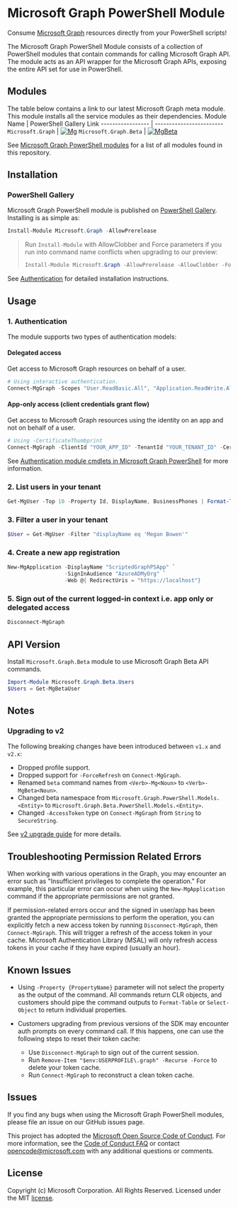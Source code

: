 # Microsoft Graph PowerShell Module

Consume [Microsoft Graph](https://developer.microsoft.com/graph) resources directly from your PowerShell scripts!

The Microsoft Graph PowerShell Module consists of a collection of PowerShell modules that contain commands for calling Microsoft Graph API. The module acts as an API wrapper for the Microsoft Graph APIs, exposing the entire API set for use in PowerShell.

## Modules

The table below contains a link to our latest Microsoft Graph meta module. This module installs all the service modules as their dependencies.
Module Name       | PowerShell Gallery Link
----------------- | ------------------------
`Microsoft.Graph` | [![Mg]][MgGallery]
`Microsoft.Graph.Beta` | [![MgBeta]][MgGalleryBeta]

See [Microsoft Graph PowerShell modules](https://github.com/microsoftgraph/msgraph-sdk-powershell/wiki/MS-Graph-PowerShell-Modules) for a list of all modules found in this repository.

## Installation

### PowerShell Gallery

Microsoft Graph PowerShell module is published on [PowerShell Gallery](https://www.powershellgallery.com/packages/Microsoft.Graph). Installing is as simple as:

``` powershell
Install-Module Microsoft.Graph -AllowPrerelease
```

> Run `Install-Module` with AllowClobber and Force parameters if you run into command name conflicts when upgrading to our preview:
>
>``` powershell
> Install-Module Microsoft.Graph -AllowPrerelease -AllowClobber -Force
>```

See [Authentication](./docs/authentication.md) for detailed installation instructions.

## Usage

### 1. Authentication

The module supports two types of authentication models:

#### Delegated access

Get access to Microsoft Graph resources on behalf of a user.

``` powershell
# Using interactive authentication.
Connect-MgGraph -Scopes "User.ReadBasic.All", "Application.ReadWrite.All"
```

#### App-only access (client credentials grant flow)

Get access to Microsoft Graph resources using the identity on an app and not on behalf of a user.

``` powershell
# Using -CertificateThumbprint
Connect-MgGraph -ClientId "YOUR_APP_ID" -TenantId "YOUR_TENANT_ID" -CertificateThumbprint "YOUR_CERT_THUMBPRINT"
```

See [Authentication module cmdlets in Microsoft Graph PowerShell](https://learn.microsoft.com/powershell/microsoftgraph/authentication-commands) for more information.

### 2. List users in your tenant

``` powershell
Get-MgUser -Top 10 -Property Id, DisplayName, BusinessPhones | Format-Table Id, DisplayName, BusinessPhones
```

### 3. Filter a user in your tenant

``` powershell
$User = Get-MgUser -Filter "displayName eq 'Megan Bowen'"
```

### 4. Create a new app registration

``` powershell
New-MgApplication -DisplayName "ScriptedGraphPSApp" `
                  -SignInAudience "AzureADMyOrg" `
                  -Web @{ RedirectUris = "https://localhost"}
```

### 5. Sign out of the current logged-in context i.e. app only or delegated access

``` powershell
Disconnect-MgGraph
```

## API Version

Install `Microsoft.Graph.Beta` module to use Microsoft Graph Beta API commands.

``` powershell
Import-Module Microsoft.Graph.Beta.Users
$Users = Get-MgBetaUser
```

## Notes

### Upgrading to v2

The following breaking changes have been introduced between `v1.x` and `v2.x`:

- Dropped profile support.
- Dropped support for `-ForceRefresh` on `Connect-MgGraph`.
- Renamed `beta` command names from `<Verb>-Mg<Noun>` to `<Verb>-MgBeta<Noun>`.
- Changed beta namespace from `Microsoft.Graph.PowerShell.Models.<Entity>` to `Microsoft.Graph.Beta.PowerShell.Models.<Entity>`.
- Changed `-AccessToken` type on `Connect-MgGraph` from `String` to `SecureString`.

See [v2 upgrade guide](https://github.com/microsoftgraph/msgraph-sdk-powershell/blob/features/2.0/docs/upgrade-to-v2.md) for more details.

## Troubleshooting Permission Related Errors

When working with various operations in the Graph, you may encounter an error such as "Insufficient privileges to complete the operation." For example, this particular error can occur when using the `New-MgApplication` command if the appropriate permissions are not granted.

If permission-related errors occur and the signed in user/app has been granted the appropriate permissions to perform the operation, you can explicitly fetch a new access token by running `Disconnect-MgGraph`, then `Connect-MgGraph`. This will trigger a refresh of the access token in your cache. Microsoft Authentication Library (MSAL) will only refresh access tokens in your cache if they have expired (usually an hour).

## Known Issues

- Using `-Property {PropertyName}` parameter will not select the property as the output of the command. All commands return CLR objects, and customers should pipe the command outputs to `Format-Table` or `Select-Object` to return individual properties.

- Customers upgrading from previous versions of the SDK may encounter auth prompts on every command call. If this happens, one can use the following steps to reset their token cache:
  - Use `Disconnect-MgGraph` to sign out of the current session.
  - Run `Remove-Item "$env:USERPROFILE\.graph" -Recurse -Force` to delete your token cache.
  - Run `Connect-MgGraph` to reconstruct a clean token cache.

## Issues

If you find any bugs when using the Microsoft Graph PowerShell modules, please file an issue on our GitHub issues page.

This project has adopted the [Microsoft Open Source Code of Conduct](https://opensource.microsoft.com/codeofconduct/). For more information, see the [Code of Conduct FAQ](https://opensource.microsoft.com/codeofconduct/faq/) or contact [opencode@microsoft.com](mailto:opencode@microsoft.com) with any additional questions or comments.

## License

Copyright (c) Microsoft Corporation. All Rights Reserved. Licensed under the MIT [license](LICENSE.txt).

<!-- References -->

<!-- Shields -->
[Mg]: https://img.shields.io/powershellgallery/v/Microsoft.Graph.svg?style=flat-square&label=Microsoft.Graph
[MgBeta]: https://img.shields.io/powershellgallery/v/Microsoft.Graph.Beta.svg?style=flat-square&label=Microsoft.Graph.Beta

<!-- PS Gallery -->
[MgGallery]: https://www.powershellgallery.com/packages/Microsoft.Graph/
[MgGalleryBeta]: https://www.powershellgallery.com/packages/Microsoft.Graph.Beta/
